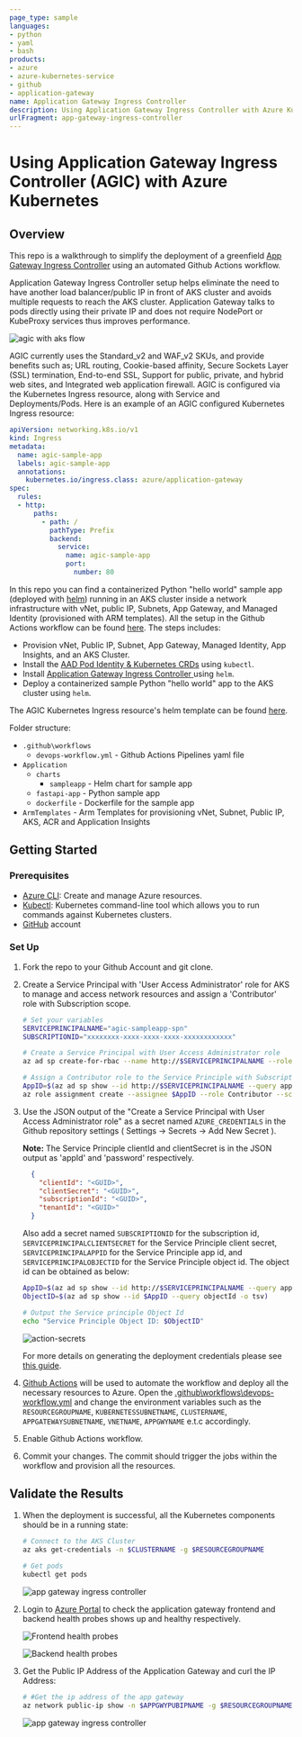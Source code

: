 ```yaml
---
page_type: sample
languages:
- python
- yaml
- bash
products:
- azure
- azure-kubernetes-service
- github
- application-gateway
name: Application Gateway Ingress Controller
description: Using Application Gateway Ingress Controller with Azure Kubernetes
urlFragment: app-gateway-ingress-controller
---
```


# Using Application Gateway Ingress Controller (AGIC) with Azure Kubernetes

## Overview

This repo is a walkthrough to simplify the deployment of a greenfield [App Gateway Ingress Controller](https://docs.microsoft.com/en-us/azure/application-gateway/ingress-controller-install-new) using an automated Github Actions workflow. 


Application Gateway Ingress Controller setup helps eliminate the need to have another load balancer/public IP in front of AKS cluster and avoids multiple requests to reach the AKS cluster. Application Gateway talks to pods directly using their private IP and does not require NodePort or KubeProxy services thus improves performance.

![agic with aks flow](./assets/aks-agic.png)

AGIC currently uses the Standard_v2 and WAF_v2 SKUs, and provide benefits such as; URL routing, Cookie-based affinity, Secure Sockets Layer (SSL) termination, End-to-end SSL, Support for public, private, and hybrid web sites, and Integrated web application firewall. AGIC is configured via the Kubernetes Ingress resource, along with Service and Deployments/Pods. Here is an example of an AGIC configured Kubernetes Ingress resource:

```yaml
apiVersion: networking.k8s.io/v1
kind: Ingress
metadata:
  name: agic-sample-app
  labels: agic-sample-app
  annotations:
    kubernetes.io/ingress.class: azure/application-gateway
spec:
  rules:
  - http:
      paths:
        - path: /
          pathType: Prefix
          backend:
            service:
              name: agic-sample-app
              port:
                number: 80
```

In this repo you can find a containerized Python "hello world" sample app (deployed with [helm](https://helm.sh/)) running in an AKS cluster inside a network infrastructure with vNet, public IP, Subnets, App Gateway, and Managed Identity (provisioned with ARM templates). All the setup in the Github Actions workflow can be found [here](.github\workflows\devops-workflow.yml). The steps includes:

- Provision vNet, Public IP, Subnet, App Gateway, Managed Identity, App Insights, and an AKS Cluster.
- Install the [AAD Pod Identity & Kubernetes CRDs](https://docs.microsoft.com/en-us/azure/aks/use-azure-ad-pod-identity) using `kubectl`.
- Install [Application Gateway Ingress Controller ](https://docs.microsoft.com/en-us/azure/application-gateway/ingress-controller-overview) using `helm`.
- Deploy a containerized sample Python "hello world" app to the AKS cluster using `helm`.

The AGIC Kubernetes Ingress resource's helm template can be found [here](.\Application\charts\sampleapp\templates\ingress.yaml).

Folder structure:

- `.github\workflows`
  - `devops-workflow.yml` - Github Actions Pipelines yaml file
- `Application`
  - `charts`
    - `sampleapp` - Helm chart for sample app
  - `fastapi-app` - Python sample app
  - `dockerfile` - Dockerfile for the sample app
- `ArmTemplates` - Arm Templates for provisioning vNet, Subnet, Public IP, AKS, ACR and Application Insights

## Getting Started

### Prerequisites

- [Azure CLI](https://docs.microsoft.com/en-us/cli/azure/install-azure-cli?view=azure-cli-latest): Create and manage Azure resources.
- [Kubectl](https://kubernetes.io/docs/tasks/tools/install-kubectl/): Kubernetes command-line tool which allows you to run commands against Kubernetes clusters.
- [GitHub](https://github.com/) account

### Set Up

1. Fork the repo to your Github Account and git clone.
2. Create a Service Principal with 'User Access Administrator' role for AKS to manage and access network resources and assign a 'Contributor' role with Subscription scope.

    ```bash
    # Set your variables
    SERVICEPRINCIPALNAME="agic-sampleapp-spn"
    SUBSCRIPTIONID="xxxxxxxx-xxxx-xxxx-xxxx-xxxxxxxxxxxx"

    # Create a Service Principal with User Access Administrator role
    az ad sp create-for-rbac --name http://$SERVICEPRINCIPALNAME --role 'User Access Administrator' --output json

    # Assign a Contributor role to the Service Principle with Subscription scope 
    AppID=$(az ad sp show --id http://$SERVICEPRINCIPALNAME --query appId --output tsv)
    az role assignment create --assignee $AppID --role Contributor --scope /subscriptions/$SUBSCRIPTIONID
    ```

3. Use the JSON output of the "Create a Service Principal with User Access Administrator role" as a secret named `AZURE_CREDENTIALS` in the Github repository settings ( Settings -> Secrets -> Add New Secret ).

    **Note:** The Service Principle clientId and clientSecret is in the JSON output as 'appId' and 'password' respectively.
    ```json
      {
        "clientId": "<GUID>",
        "clientSecret": "<GUID>",
        "subscriptionId": "<GUID>",
        "tenantId": "<GUID>"
      }
    ```
    Also add a secret named `SUBSCRIPTIONID` for the subscription id, `SERVICEPRINCIPALCLIENTSECRET` for the Service Principle client secret, `SERVICEPRINCIPALAPPID` for the Service Principle app id, and `SERVICEPRINCIPALOBJECTID` for the Service Principle object id. The object id can be obtained as below:

    ```bash
    AppID=$(az ad sp show --id http://$SERVICEPRINCIPALNAME --query appId --output tsv)
    ObjectID=$(az ad sp show --id $AppID --query objectId -o tsv)

    # Output the Service principle Object Id
    echo "Service Principle Object ID: $ObjectID"
    ```
    
    ![action-secrets](./assets/action-secrets.png)


    For more details on generating the deployment credentials please see [this guide](https://docs.microsoft.com/en-us/azure/azure-resource-manager/templates/deploy-github-actions#generate-deployment-credentials).

4. [Github Actions](https://docs.github.com/en/actions) will be used to automate the workflow and deploy all the necessary resources to Azure. Open the [.github\workflows\devops-workflow.yml](.github\workflows\devops-workflow.yml) and change the environment variables such as the `RESOURCEGROUPNAME`, `KUBERNETESSUBNETNAME`, `CLUSTERNAME`, `APPGATEWAYSUBNETNAME`, `VNETNAME`, `APPGWYNAME` e.t.c accordingly.

5. Enable Github Actions workflow. 

6. Commit your changes. The commit should trigger the jobs within the workflow and provision all the resources.

## Validate the Results

1. When the deployment is successful, all the Kubernetes components should be in a running state:

    ```bash
    # Connect to the AKS Cluster
    az aks get-credentials -n $CLUSTERNAME -g $RESOURCEGROUPNAME 

    # Get pods
    kubectl get pods
    ```
    ![app gateway ingress controller](./assets/appgwyingress.png)

2. Login to [Azure Portal](https://portal.azure.com) to check the application gateway frontend and backend health probes shows up and healthy respectively.

    ![Frontend health probes](./assets/healthprobes.png)

    ![Backend health probes](./assets/backendhealthprobes.png)

3. Get the Public IP Address of the Application Gateway and curl the IP Address:

    ```bash
    # #Get the ip address of the app gateway
    az network public-ip show -n $APPGWYPUBIPNAME -g $RESOURCEGROUPNAME --query ipAddress -o tsv
    ```
    
    ![app gateway ingress controller](./assets/result.png)

